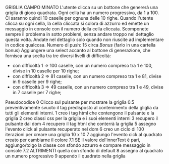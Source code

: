 GRIGLIA CAMPO MINATO
L'utente clicca su un bottone che genererà una griglia di gioco quadrata.
Ogni cella ha un numero progressivo, da 1 a 100.
Ci saranno quindi 10 caselle per ognuna delle 10 righe.
Quando l'utente clicca su ogni cella, la cella cliccata si colora di azzurro ed emette un messaggio in console con il numero della cella cliccata.
Scomponete sempre il problema in sotto problemi, senza andare troppo nel dettaglio questa volta. Andate nel dettaglio solo quando non riuscite ad implementare in codice qualcosa.
Numero di push: 15 circa
*Bonus* (farlo in una cartella bonus)
Aggiungere una select accanto al bottone di generazione, che fornisca una scelta tra tre diversi livelli di difficoltà:
- con difficoltà 1 => 100 caselle, con un numero compreso tra 1 e 100, divise in 10 caselle per 10 righe;
- con difficoltà 2 => 81 caselle, con un numero compreso tra 1 e 81, divise in 9 caselle per 9 righe;
- con difficoltà 3 => 49 caselle, con un numero compreso tra 1 e 49, divise in 7 caselle per 7 righe;

Pseudocodice
0 Clicco sul pulsante per mostrare la griglia
0.5 preventivamente svuoto il tag predisposto al contenimento della gliglia da tutti gli elementi interni. 
1 creo i tag html che contengono il pulsante e la griglia
2 creo classi css per la griglia e i suoi elementi interni
3 recupero il pulsante dal dom
4 recupero il tag html che conterrà la griglia
5 assegno l'evento click al pulsante recuperato nel dom
6 creo un ciclo di 100 iterazioni per creare una griglia 10 x 10
7 aggiungo l'evento cick al quadrato creato per cambiarne il colore
7.1 SE il valore del'innerText è pari, aggiungo/tolgo la classe con sfondo azzurro e compare messaggio in console
7.2 ALTRIMENTI quella con sfondo di default
8 assegno al quadrato un numero progressivo
9 appendo il quadrato nella griglia